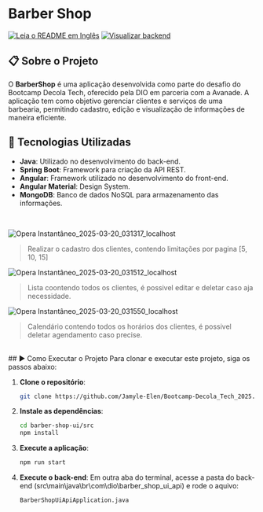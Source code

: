 # Barber Shop
[![Leia o README em Inglês](https://img.shields.io/badge/README-Inglês-yellow)](./README_EN.md)
[![Visualizar backend](https://img.shields.io/badge/BACKEND-blue)](https://github.com/Jamyle-Elen/Bootcamp-Decola_Tech_2025/tree/main/Desafios/barber-shop-ui-api)

## 📋 Sobre o Projeto
O **BarberShop** é uma aplicação desenvolvida como parte do desafio do Bootcamp Decola Tech, oferecido pela DIO em parceria com a Avanade. A aplicação tem como objetivo gerenciar clientes e serviços de uma barbearia, permitindo cadastro, edição e visualização de informações de maneira eficiente.

## 🚀 Tecnologias Utilizadas
- **Java**: Utilizado no desenvolvimento do back-end.
- **Spring Boot**: Framework para criação da API REST.
- **Angular**: Framework utilizado no desenvolvimento do front-end.
- **Angular Material**: Design System.
- **MongoDB**: Banco de dados NoSQL para armazenamento das informações.

<br>

![Opera Instantâneo_2025-03-20_031317_localhost](https://github.com/user-attachments/assets/e3d68e2f-b431-4974-8562-81c881d970da)
> Realizar o cadastro dos clientes, contendo limitações por pagina [5, 10, 15]

![Opera Instantâneo_2025-03-20_031512_localhost](https://github.com/user-attachments/assets/12edc12f-1fd3-4143-bb66-f234ea7d79ef)
> Lista coontendo todos os clientes, é possivel editar e deletar caso aja necessidade.

![Opera Instantâneo_2025-03-20_031550_localhost](https://github.com/user-attachments/assets/b633300b-6183-462a-be5a-79c254720867)
> Calendário contendo todos os horários dos clientes, é possivel deletar agendamento caso precise.

<br>
## ▶ Como Executar o Projeto
Para clonar e executar este projeto, siga os passos abaixo:

1. **Clone o repositório**:
   ```bash
   git clone https://github.com/Jamyle-Elen/Bootcamp-Decola_Tech_2025.git
   ```

2. **Instale as dependências**:
   ```bash
   cd barber-shop-ui/src
   npm install
   ```

3. **Execute a aplicação**:
   ```bash
   npm run start
   ```

4. **Execute o back-end**:
Em outra aba do terminal, acesse a pasta do back-end (src\main\java\br\com\dio\barber_shop_ui_api) e rode o aquivo:
	 ```bash
	 BarberShopUiApiApplication.java
	 ```
  
